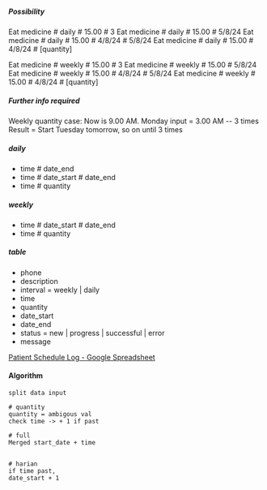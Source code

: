 ##### Possibility
Eat medicine # daily # 15.00 # 3
Eat medicine # daily # 15.00 # 5/8/24
Eat medicine # daily # 15.00 # 4/8/24 # 5/8/24
Eat medicine # daily # 15.00 # 4/8/24 # [quantity]

Eat medicine # weekly # 15.00 # 3
Eat medicine # weekly # 15.00 # 5/8/24
Eat medicine # weekly # 15.00 # 4/8/24 # 5/8/24
Eat medicine # weekly # 15.00 # 4/8/24 # [quantity]

##### Further info required
Weekly quantity case:
Now is 9.00 AM. Monday
input = 3.00 AM  --  3 times
Result = Start Tuesday tomorrow, so on until 3 times

##### daily
- time # date_end
- time # date_start # date_end
- time # quantity

##### weekly
- time # date_start # date_end
- time # quantity


##### table
- phone
- description
- interval = weekly | daily
- time
- quantity
- date_start
- date_end
- status = new | progress | successful | error
- message


[Patient Schedule Log - Google Spreadsheet](https://docs.google.com/spreadsheets/d/1-ltsPs2t2zGPD1bJKIOiRLtoDpXD_fZdbielqIIIDNs/edit?usp=sharing)


#### Algorithm
```
split data input

# quantity
quantity = ambigous val
check time -> + 1 if past

# full
Merged start_date + time


# harian
if time past,
date_start + 1



```






